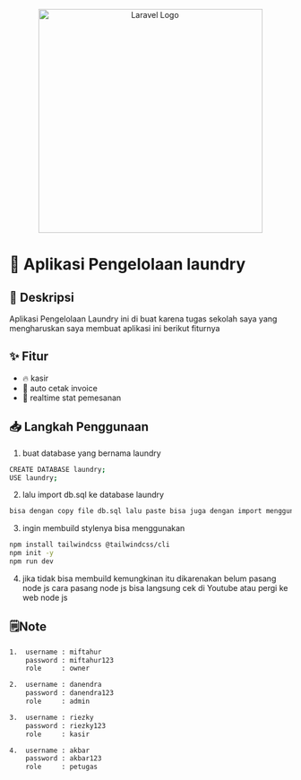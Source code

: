 <p align="center"><a href="https://laravel.com" target="_blank"><img src="https://raw.githubusercontent.com/laravel/art/master/logo-lockup/5%20SVG/2%20CMYK/1%20Full%20Color/laravel-logolockup-cmyk-red.svg" width="400" alt="Laravel Logo"></a></p>

# 🚀 Aplikasi Pengelolaan laundry

## 📌 Deskripsi  
Aplikasi Pengelolaan Laundry ini di buat karena tugas sekolah saya yang mengharuskan saya membuat aplikasi ini berikut fiturnya

## ✨ Fitur  
- 🔥 kasir 
- 🚀 auto cetak invoice
- 🎨 realtime stat pemesanan

## 📥 Langkah Penggunaan 
 
1. buat database yang bernama laundry
```bash
CREATE DATABASE laundry;
USE laundry;
```
2. lalu import db.sql ke database laundry
```bash
bisa dengan copy file db.sql lalu paste bisa juga dengan import menggunakan gui dari phpmyadmin
```
3. ingin membuild stylenya bisa menggunakan
```bash
npm install tailwindcss @tailwindcss/cli
npm init -y
npm run dev
```
4. jika tidak bisa membuild kemungkinan itu dikarenakan belum pasang node js
    cara pasang node js bisa langsung cek di Youtube atau pergi ke web node js
    
## 🗒️Note
```bash
1.  username : miftahur
    password : miftahur123
    role     : owner

2.  username : danendra
    password : danendra123
    role     : admin

3.  username : riezky
    password : riezky123
    role     : kasir

4.  username : akbar
    password : akbar123
    role     : petugas
```
